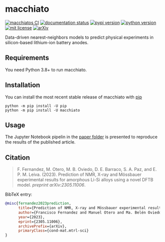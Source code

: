# macchiato

[![macchiatos CI](https://github.com/fernandezfran/macchiato/actions/workflows/CI.yml/badge.svg)](https://github.com/fernandezfran/macchiato/actions/workflows/CI.yml)
[![documentation status](https://readthedocs.org/projects/macchiato/badge/?version=latest)](https://macchiato.readthedocs.io/en/latest/?badge=latest)
[![pypi version](https://img.shields.io/pypi/v/macchiato)](https://pypi.org/project/macchiato/)
[![python version](https://img.shields.io/badge/python-3.8%2B-4584b6)](https://www.python.org/)
[![mit license](https://img.shields.io/badge/License-MIT-ffde57)](https://github.com/fernandezfran/macchiato/blob/main/LICENSE)
[![arXiv](https://img.shields.io/badge/arXiv-2305.11006-b31b1b)](https://arxiv.org/abs/2305.11006)

Data-driven nearest-neighbors models to predict physical experiments in
silicon-based lithium-ion battery anodes.


## Requirements

You need Python 3.8+ to run macchiato.


## Installation

You can install the most recent stable release of macchiato with 
[pip](https://pip.pypa.io/en/latest/)

```
python -m pip install -U pip
python -m pip install -U macchiato
```


## Usage

The Jupyter Notebook pipelin in the 
[paper folder](https://github.com/fernandezfran/macchiato/tree/main/paper) 
is presented to reproduce the results of the published article.


## Citation

> F. Fernandez, M. Otero, M. B. Oviedo, D. E. Barraco, S. A. Paz, and E. P. M. Leiva.
> (2023). Prediction of NMR, X-ray and Mössbauer experimental results for amorphous 
> Li-Si alloys using a novel DFTB model. _preprint arXiv:2305.11006_.

BibTeX entry:

```bibtex
@misc{fernandez2023prediction,
      title={Prediction of NMR, X-ray and Mössbauer experimental results for amorphous Li-Si alloys using a novel DFTB model},
      author={Francisco Fernandez and Manuel Otero and Ma. Belén Oviedo and Daniel E. Barraco and S. Alexis Paz and Ezequiel P. M. Leiva},
      year={2023},
      eprint={2305.11006},
      archivePrefix={arXiv},
      primaryClass={cond-mat.mtrl-sci}
}
```
